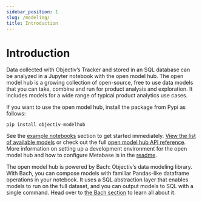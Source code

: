```yaml
---
sidebar_position: 1
slug: /modeling/
title: Introduction
---
```


# Introduction

Data collected with Objectiv’s Tracker and stored in an SQL database can be analyzed in a Jupyter notebook with the open model hub. The open model hub is a growing collection of open-source, free to use data models that you can take, combine and run for product analysis and exploration. It includes models for a wide range of typical product analytics use cases.

If you want to use the open model hub, install the package from Pypi as follows:

```console
pip install objectiv-modelhub
```

See the [example notebooks](./example_notebooks.mdx) section to get started immediately. [View the list of available models](./models/index.mdx) or check out the full [open model hub API reference](./modelhub-api-reference/index.mdx). More information on setting up a development environment for the open model hub and how to configure Metabase is in the [readme](https://github.com/objectiv/objectiv-analytics/tree/main/modelhub).

The open model hub is powered by Bach: Objectiv’s data modeling library. With Bach, you can compose models with familiar Pandas-like dataframe operations in your notebook. It uses a SQL abstraction layer that enables models to run on the full dataset, and you can output models to SQL with a single command. Head over to [the Bach section](./bach/index.mdx) to learn all about it.
